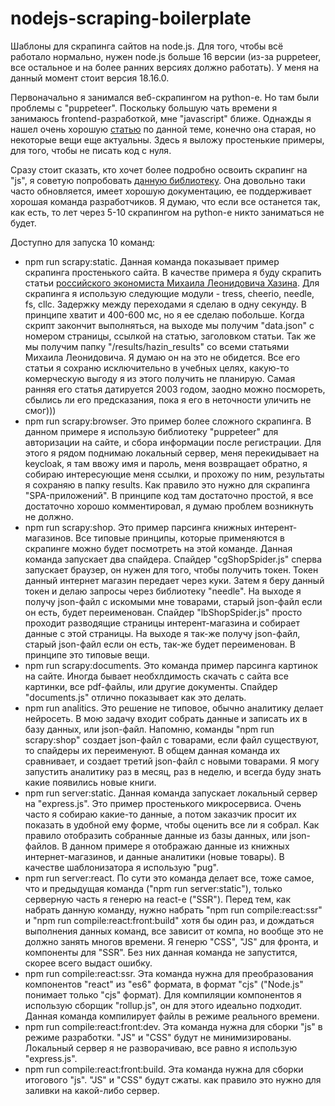# nodejs-scraping-boilerplate

Шаблоны для скрапинга сайтов на node.js. Для того, чтобы всё работало нормально, нужен node.js больше 16 версии (из-за puppeteer, все остальное и на более ранних версиях должно работать). У меня на данный момент стоит версия 18.16.0.

Первоначально я занимался веб-скрапингом на python-е. Но там были проблемы с "puppeteer". Поскольку большую чать времени я  занимаюсь frontend-разработкой, мне "javascript" ближе. Однажды я нашел очень хорошую [статью](https://habr.com/ru/articles/301426/) по данной теме, конечно она старая, но некоторые вещи еще актуальны. Здесь я выложу простенькие примеры, для того, чтобы не писать код с нуля.

Сразу стоит сказать, кто хочет более подробно освоить скрапинг на "js", я советую попробовать [данную библиотеку](https://crawlee.dev/). Она довольно таки часто обновляется, имеет хорошую документацию, ее поддерживает хорошая команда разработчиков. Я думаю, что если все останется так, как есть, то лет через 5-10 скрапингом на python-е никто заниматься не будет.

Доступно для запуска 10 команд:

* npm run scrapy:static. Данная команда показывает пример скрапинга простенького сайта. В качестве примера я буду скрапить статьи [российского экономиста Михаила Леонидовича Хазина](https://khazin.ru/articles/). Для скрапинга я использую следующие модули - tress, cheerio, needle, fs, cllc. Задержку между переходами я сделаю в одну секунду. В принципе хватит и 400-600 мс, но я ее сделаю побольше. Когда скрипт закончит выполняться, на выходе мы получим "data.json" с номером страницы, ссылкой на статью, заголовком статьи. Так же мы получим папку "/results/hazin_results" со всеми статьями Михаила Леонидовича. Я думаю он на это не обидется. Все его статьи я сохраню исключительно в учебных целях, какую-то комерческую выгоду я из этого получить не планирую. Самая ранняя его статья датируется 2003 годом, заодно можно посмореть, сбылись ли его предсказания, пока я его в неточности уличить не смог)))
* npm run scrapy:browser. Это пример более сложного скрапинга. В данном примере я использую библиотеку "puppeteer" для авторизации на сайте, и сбора информации после регистрации. Для  этого я рядом поднимаю локальный сервер, меня перекидывает на keycloak, я там ввожу имя и пароль, меня возвращает обратно, я собираю интересующие меня ссылки, и прохожу по ним, результаты я сохраняю в папку results. Как правило это нужно для скрапинга "SPA-приложений". В принципе код там достаточно простой, я все достаточно хорошо комментировал, я думаю проблем возникнуть не должно.
* npm run scrapy:shop. Это пример парсинга книжных интерент-магазинов. Все типовые принципы, которые применяются в скрапинге можно будет посмотреть на этой команде. Данная команда запускает два спайдера. Спайдер "cgShopSpider.js" сперва запускает браузер, он нужен для того, чтобы получить токен. Токен данный интернет магазин передает через куки. Затем я беру данный токен и делаю запросы через библиотеку "needle". На выходе я получу json-файл с искомыми мне товарами, старый json-файл если он есть, будет переименован. Спайдер "lbShopSpider.js" просто проходит разводящие страницы интерент-магазина и собирает данные с этой страницы. На выходе я так-же получу json-файл, старый json-файл если он есть, так-же будет переименован. В принципе это типовые вещи.
* npm run scrapy:documents. Это команда пример парсинга картинок на сайте. Иногда бывает необхлдимость скачать с сайта все картинки, все pdf-файлы, или другие документы. Спайдер "documents.js" отлично показывает как это делать.
* npm run analitics. Это решение не типовое, обычно аналитику делает нейросеть. В мою задачу входит собрать данные и записать их в базу данных, или json-файл. Напомню, команды "npm run scrapy:shop" создает json-файл с товарами, если файл существуют, то спайдеры их переименуют. В общем данная команда их сравнивает, и создает третий json-файл с новыми товарами. Я могу запустить аналитику раз в месяц, раз  в неделю, и всегда буду знать какие появились новые книги.
* npm run server:static. Данная команда запускает локальный сервер на "express.js". Это пример простенького микросервиса. Очень часто я собираю какие-то данные, а потом заказчик просит их показать в удобной ему форме, чтобы оценить все ли я собрал. Как правило отобразить собранные данные из базы данных, или json-файлов. В данном примере я отображаю данные из книжных интернет-магазинов, и данные аналитики (новые товары). В качестве шаблонизатора я использую "pug".
* npm run server:react. По сути это команда делает все, тоже самое, что и предыдущая команда ("npm run server:static"), только серверную часть я генерю на react-е ("SSR"). Перед тем, как набрать данную команду, нужно набрать "npm run compile:react:ssr" и "npm run compile:react:front:build" хотя бы один раз, и дождаться выполнения данных команд, все зависит от компа, но вообще это не должно занять многов времени. Я генерю "CSS", "JS" для фронта, и компоненты для "SSR". Без них данная команда не запустится, скорее всего выдаст ошибку.
* npm run compile:react:ssr. Эта команда нужна для преобразования компонентов "react" из "es6" формата, в формат "cjs" ("Node.js" понимает только "cjs" формат). Для компиляции компонентов я использую сборщик "rollup.js", он для этого идеально подходит. Данная команда компилирует файлы в режиме реального времени.
* npm run compile:react:front:dev. Эта команда нужна для сборки "js" в режиме разработки. "JS" и "CSS" будут не минимизированы. Локальный сервер я не разворачиваю, все равно я использую "express.js".
* npm run compile:react:front:build. Эта команда нужна для сборки итогового "js". "JS" и "CSS" будут сжаты. как правило это нужно для заливки на какой-либо сервер.
